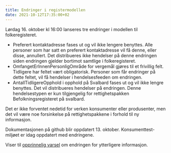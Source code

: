 ```yaml
---
title: Endringer i registermodellen
date: 2021-10-12T17:35:00+02
---
```


Lørdag 16. oktober kl 16:00 lanseres tre endringer i modellen til folkeregisteret. 

* Preferert kontaktadresse fases ut og vil ikke lengere benyttes. Alle personer som har satt en preferert kontaktadresse vil få denne, eller disse, annullert. Det distribueres ikke hendelser på denne endringen siden endringen gjelder bortimot samtlige i folkeregisteret. 
* OmfangetErInnenPersonligOmråde for vergemål gjøres til et frivillig felt. Tidligere har feltet vært obligatorisk. Personer som får endringer på dette feltet, vil få hendelser i hendelsesfeeden om endringen. 
* AntallTidligereOpphold i opphold på Svalbard fases ut og vil ikke lengre benyttes. Det vil distribueres hendelser på endringen. Denne hendelsestypen er kun tilgjengelig for rettighetspakken Befolkningsregisteret på svalbard.

Det er ikke forventet nedetid for verken konsumenter eller produsenter, men det vil være noe forsinkelse på rettighetspakkene i forhold til ny informasjon.   

Dokumentasjonen på github blir oppdatert 13. oktober. Konsumenttest-miljøet er idag oppdatert med endringene. 

Viser til [opprinnelig varsel](https://skatteetaten.github.io/folkeregisteret-api-dokumentasjon/endringer-av-konsumenttjenester-16.-oktober-2021-20210611/) om endringen for ytterligere informasjon.
